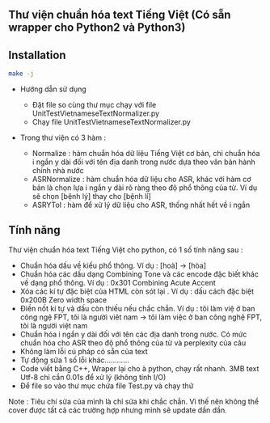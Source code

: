 ## Thư viện chuẩn hóa text Tiếng Việt (Có sẵn wrapper cho Python2 và Python3)



Installation
------------

```sh
make -j
```

- Hướng dẫn sử dụng
	+ Đặt file so cùng thư mục chạy với file UnitTestVietnameseTextNormalizer.py
	+ Chạy file UnitTestVietnameseTextNormalizer.py


- Trong thư viện có 3 hàm :
	+ Normalize : hàm chuẩn hóa dữ liệu Tiếng Việt cơ bản, chỉ chuẩn hóa i ngắn y dài đối với tên địa danh trong nước dựa theo văn bản hành chính nhà nước
	+ ASRNormalize : hàm chuẩn hóa dữ liệu cho ASR, khác với hàm cơ bản là chọn lựa i ngắn y dài rõ ràng theo độ phổ thông của từ. Ví dụ sẽ chọn [bệnh lý] thay cho [bệnh lí]
	+ ASRYToI : hàm để xử lý dữ liệu cho ASR, thống nhất hết về i ngắn 


Tính năng
------------
Thư viện chuẩn hóa text Tiếng Việt cho python, có 1 số tính năng sau :
+ Chuẩn hóa dấu về kiểu phổ thông. Ví dụ : [hoà] -> [hòa]
+ Chuẩn hóa các dấu dạng Combining Tone và các encode đặc biết khác về dạng phổ thông. Ví dụ : 0x301 Combining Acute Accent
+ Xóa các kí tự đặc biệt của HTML còn sót lại . Ví dụ : dấu cách đặc biệt 0x200B Zero width space 
+ Điền nốt kí tự và dấu còn thiếu nếu chắc chắn. 
Ví dụ : 
tôi làm việ ở ban công ngệ FPT, tôi là người viêt nam 
-> tôi làm việc ở ban công nghệ FPT, tôi là người việt nam
+ Chuẩn hóa i ngắn y dài đối với tên các địa danh trong nước. Có mức chuẩn hóa cho ASR theo độ phổ thông của từ và perplexity của câu
+ Không làm lỗi cú pháp có sẵn của text 
+ Tự động sửa 1 số lỗi khác............
+ Code viết bằng C++, Wraper lại cho à python, chạy rất nhanh. 3MB text Utf-8 chỉ cần 0.01s để xử lý (không tính I/O)
+ Để file so vào thư mục chứa file Test.py và chạy thử

Note : Tiêu chí sửa của mình là chỉ sửa khi chắc chắn.  Vì thế nên không thể cover được tất cả các trường hợp nhưng mình sẽ update dần dần.

